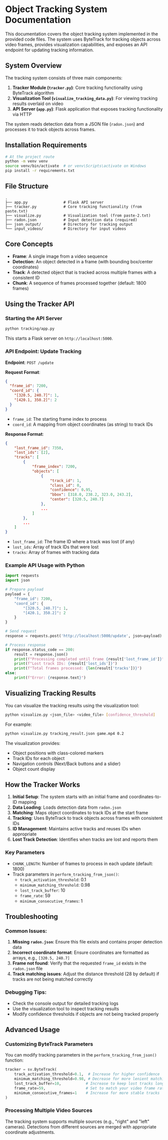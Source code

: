 # Object Tracking System Documentation

This documentation covers the object tracking system implemented in the provided code files. The system uses ByteTrack for tracking objects across video frames, provides visualization capabilities, and exposes an API endpoint for updating tracking information.

## System Overview

The tracking system consists of three main components:

1. **Tracker Module (`tracker.py`)**: Core tracking functionality using ByteTrack algorithm
2. **Visualization Tool (`visualize_tracking_data.py`)**: For viewing tracking results overlaid on video
3. **API Server (`app.py`)**: Flask application that exposes tracking functionality via HTTP

The system reads detection data from a JSON file (`radon.json`) and processes it to track objects across frames.

## Installation Requirements

```bash
# At the project route
python -m venv venv
source venv/bin/activate  # or venv\Scripts\activate on Windows
pip install -r requirements.txt
```

## File Structure

```
.
├── app.py                # Flask API server
├── tracker.py            # Core tracking functionality (from paste.txt)
├── visualize.py          # Visualization tool (from paste-2.txt)
├── radon.json            # Input detection data (required)
├── json_output/          # Directory for tracking output
└── input_videos/         # Directory for input videos
```

## Core Concepts

- **Frame**: A single image from a video sequence
- **Detection**: An object detected in a frame (with bounding box/center coordinates)
- **Track**: A detected object that is tracked across multiple frames with a consistent ID
- **Chunk**: A sequence of frames processed together (default: 1800 frames)

## Using the Tracker API

### Starting the API Server

```bash
python tracking/app.py
```

This starts a Flask server on `http://localhost:5000`.

### API Endpoint: Update Tracking

**Endpoint**: `POST /update`

**Request Format**:

```json
{
  "frame_id": 7200,
  "coord_id": {
    "[320.5, 240.7]": 1,
    "[420.1, 350.2]": 2
  }
}
```

- `frame_id`: The starting frame index to process
- `coord_id`: A mapping from object coordinates (as string) to track IDs

**Response Format**:

```json
{
    "lost_frame_id": 7350,
    "lost_ids": [2],
    "tracks": [
        {
            "frame_index": 7200,
            "objects": [
                {
                    "track_id": 1,
                    "class_id": 0,
                    "confidence": 0.95,
                    "bbox": [318.0, 238.2, 323.0, 243.2],
                    "center": [320.5, 240.7]
                },
                ...
            ]
        },
        ...
    ]
}
```

- `lost_frame_id`: The frame ID where a track was lost (if any)
- `lost_ids`: Array of track IDs that were lost
- `tracks`: Array of frames with tracking data

### Example API Usage with Python

```python
import requests
import json

# Prepare payload
payload = {
    "frame_id": 7200,
    "coord_id": {
        "[320.5, 240.7]": 1,
        "[420.1, 350.2]": 2
    }
}

# Send request
response = requests.post('http://localhost:5000/update', json=payload)

# Process response
if response.status_code == 200:
    result = response.json()
    print(f"Processing completed until frame {result['lost_frame_id']}")
    print(f"Lost track IDs: {result['lost_ids']}")
    print(f"Total frames processed: {len(result['tracks'])}")
else:
    print(f"Error: {response.text}")
```

## Visualizing Tracking Results

You can visualize the tracking results using the visualization tool:

```bash
python visualize.py <json_file> <video_file> [confidence_threshold]
```

For example:

```bash
python visualize.py tracking_result.json game.mp4 0.2
```

The visualization provides:

- Object positions with class-colored markers
- Track IDs for each object
- Navigation controls (Next/Back buttons and a slider)
- Object count display

## How the Tracker Works

1. **Initial Setup**: The system starts with an initial frame and coordinates-to-ID mapping
2. **Data Loading**: Loads detection data from `radon.json`
3. **Matching**: Maps object coordinates to track IDs at the start frame
4. **Tracking**: Uses ByteTrack to track objects across frames with consistent IDs
5. **ID Management**: Maintains active tracks and reuses IDs when appropriate
6. **Lost Track Detection**: Identifies when tracks are lost and reports them

### Key Parameters

- `CHUNK_LENGTH`: Number of frames to process in each update (default: 1800)
- Track parameters in `perform_tracking_from_json()`:
  - `track_activation_threshold`: 0.1
  - `minimum_matching_threshold`: 0.98
  - `lost_track_buffer`: 10
  - `frame_rate`: 59
  - `minimum_consecutive_frames`: 1

## Troubleshooting

### Common Issues:

1. **Missing `radon.json`**: Ensure this file exists and contains proper detection data
2. **Incorrect coordinate format**: Ensure coordinates are formatted as arrays, e.g., `[320.5, 240.7]`
3. **Frame not found**: Verify that the requested `frame_id` exists in the `radon.json` file
4. **Track matching issues**: Adjust the distance threshold (28 by default) if tracks are not being matched correctly

### Debugging Tips:

- Check the console output for detailed tracking logs
- Use the visualization tool to inspect tracking results
- Modify confidence thresholds if objects are not being tracked properly

## Advanced Usage

### Customizing ByteTrack Parameters

You can modify tracking parameters in the `perform_tracking_from_json()` function:

```python
tracker = sv.ByteTrack(
    track_activation_threshold=0.1,  # Increase for higher confidence
    minimum_matching_threshold=0.98, # Decrease for more lenient matching
    lost_track_buffer=10,           # Increase to keep lost tracks longer
    frame_rate=59,                  # Set to match your video frame rate
    minimum_consecutive_frames=1    # Increase for more stable tracks
)
```

### Processing Multiple Video Sources

The tracking system supports multiple sources (e.g., "right" and "left" cameras). Detections from different sources are merged with appropriate coordinate adjustments.
